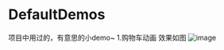 # DefaultDemos
项目中用过的，有意思的小demo~
1.购物车动画 效果如图
![image](https://github.com/liuxiaodongdefault/DefaultDemos/gif/cart_add.png)
